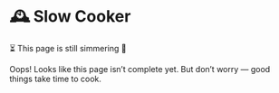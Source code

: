 # 🕰️ Slow Cooker

⏳ This page is still simmering 🍳

Oops! Looks like this page isn’t complete yet. But don’t worry — good things take time to cook.

